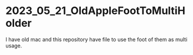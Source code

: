 # 2023_05_21_OldAppleFootToMultiHolder
I have old mac and this repository have file to use the foot of them as multi usage.
